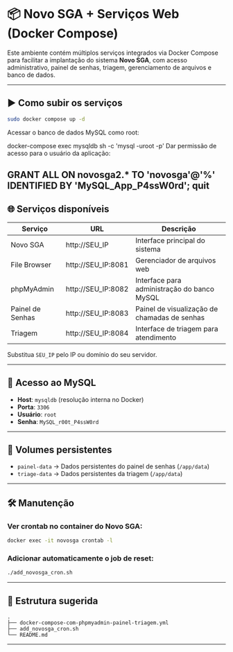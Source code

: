 
# 📦 Novo SGA + Serviços Web (Docker Compose)

Este ambiente contém múltiplos serviços integrados via Docker Compose para facilitar a implantação do sistema **Novo SGA**, com acesso administrativo, painel de senhas, triagem, gerenciamento de arquivos e banco de dados.

---

## ▶️ Como subir os serviços

```bash
sudo docker compose up -d
```
Acessar o banco de dados MySQL como root:

docker-compose exec mysqldb sh -c  'mysql -uroot -p'
Dar permissão de acesso para o usuário da aplicação:

GRANT ALL ON novosga2.* TO 'novosga'@'%' IDENTIFIED BY 'MySQL_App_P4ssW0rd';
quit
---

## 🌐 Serviços disponíveis

| Serviço         | URL                     | Descrição |
|----------------|--------------------------|-----------|
| Novo SGA       | http://SEU_IP            | Interface principal do sistema |
| File Browser   | http://SEU_IP:8081       | Gerenciador de arquivos web |
| phpMyAdmin     | http://SEU_IP:8082       | Interface para administração do banco MySQL |
| Painel de Senhas | http://SEU_IP:8083     | Painel de visualização de chamadas de senhas |
| Triagem        | http://SEU_IP:8084       | Interface de triagem para atendimento |

Substitua `SEU_IP` pelo IP ou domínio do seu servidor.

---

## 🔐 Acesso ao MySQL

- **Host**: `mysqldb` (resolução interna no Docker)
- **Porta**: `3306`
- **Usuário**: `root`
- **Senha**: `MySQL_r00t_P4ssW0rd`

---

## 💾 Volumes persistentes

- `painel-data` → Dados persistentes do painel de senhas (`/app/data`)
- `triage-data` → Dados persistentes da triagem (`/app/data`)

---

## 🛠️ Manutenção

### Ver crontab no container do Novo SGA:

```bash
docker exec -it novosga crontab -l
```

### Adicionar automaticamente o job de reset:

```bash
./add_novosga_cron.sh
```

---

## 📁 Estrutura sugerida

```plaintext
.
├── docker-compose-com-phpmyadmin-painel-triagem.yml
├── add_novosga_cron.sh
└── README.md
```

---
